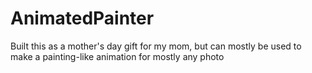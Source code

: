 # AnimatedPainter
Built this as a mother's day gift for my mom, but can mostly be used to make a painting-like animation for mostly any photo
